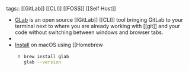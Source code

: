 tags:: [[GitLab]] [[CLI]] [[FOSS]] [[Self Host]]

- [GLab](https://gitlab.com/gitlab-org/cli) is an open source [[GitLab]] [[CLI]] tool bringing GitLab to your terminal next to where you are already working with [[git]] and your code without switching between windows and browser tabs.
-
- [Install](https://gitlab.com/gitlab-org/cli#installation) on macOS using [[Homebrew
	- ```bash
	  brew install glab
	  glab --version
	  ```
